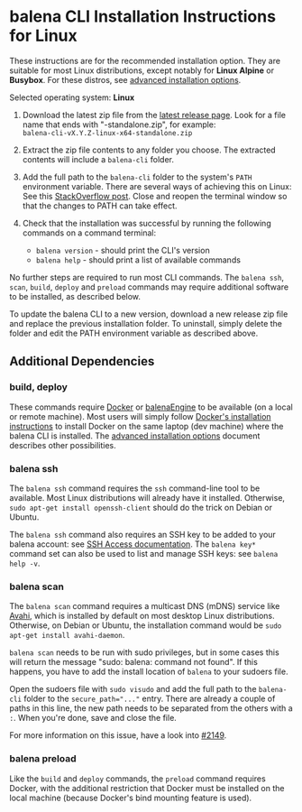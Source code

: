 # balena CLI Installation Instructions for Linux

These instructions are for the recommended installation option. They are suitable for most Linux
distributions, except notably for **Linux Alpine** or **Busybox**. For these distros, see [advanced
installation options](./INSTALL-ADVANCED.md).

Selected operating system: **Linux**

1. Download the latest zip file from the [latest release
   page](https://github.com/balena-io/balena-cli/releases/latest). Look for a file name that ends
   with "-standalone.zip", for example:  
   `balena-cli-vX.Y.Z-linux-x64-standalone.zip`

2. Extract the zip file contents to any folder you choose. The extracted contents will include a
   `balena-cli` folder.

3. Add the full path to the `balena-cli` folder to the system's `PATH` environment variable. There are several
   ways of achieving this on Linux: See this [StackOverflow post](https://stackoverflow.com/questions/14637979/how-to-permanently-set-path-on-linux-unix). Close and reopen the terminal window
   so that the changes to PATH can take effect.

4. Check that the installation was successful by running the following commands on a
   command terminal:  
   * `balena version` - should print the CLI's version
   * `balena help` - should print a list of available commands

No further steps are required to run most CLI commands. The `balena ssh`, `scan`, `build`,
`deploy` and `preload` commands may require additional software to be installed, as described
below.

To update the balena CLI to a new version, download a new release zip file and replace the previous
installation folder. To uninstall, simply delete the folder and edit the PATH environment variable
as described above.

## Additional Dependencies

### build, deploy

These commands require [Docker](https://docs.docker.com/install/overview/) or
[balenaEngine](https://www.balena.io/engine/) to be available (on a local or remote machine). Most
users will simply follow [Docker's installation
instructions](https://docs.docker.com/install/overview/) to install Docker on the same laptop (dev
machine) where the balena CLI is installed. The [advanced installation
options](./INSTALL-ADVANCED.md) document describes other possibilities.

### balena ssh

The `balena ssh` command requires the `ssh` command-line tool to be available. Most Linux
distributions will already have it installed. Otherwise, `sudo apt-get install openssh-client`
should do the trick on Debian or Ubuntu.

The `balena ssh` command also requires an SSH key to be added to your balena account: see [SSH
Access documentation](https://www.balena.io/docs/learn/manage/ssh-access/). The `balena key*`
command set can also be used to list and manage SSH keys: see `balena help -v`.

### balena scan

The `balena scan` command requires a multicast DNS (mDNS) service like
[Avahi](https://en.wikipedia.org/wiki/Avahi_(software)), which is installed by default on most
desktop Linux distributions. Otherwise, on Debian or Ubuntu, the installation command would be
`sudo apt-get install avahi-daemon`.

`balena scan` needs to be run with sudo privileges, but in some cases this will return the message "sudo: balena: command not found". If this happens, you have to add the install location of `balena` to your sudoers file.

Open the sudoers file with `sudo visudo` and add the full path to the `balena-cli` folder to the `secure_path="..."` entry. There are already a couple of paths in this line, the new path needs to be separated from the others with a `:`. When you're done, save and close the file. 

For more information on this issue, have a look into [#2149](https://github.com/balena-io/balena-cli/issues/2149).

### balena preload

Like the `build` and `deploy` commands, the `preload` command requires Docker, with the additional
restriction that Docker must be installed on the local machine (because Docker's bind mounting
feature is used).
